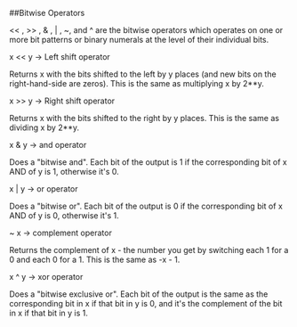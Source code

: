 ##Bitwise Operators

<< , >> , & , | , ~, and ^ are the bitwise operators which operates on one or more bit patterns or binary numerals at the level of their individual bits.

x << y  -> Left shift operator

Returns x with the bits shifted to the left by y places (and new bits on the right-hand-side are zeros). This is the same as multiplying x by 2**y.

x >> y  -> Right shift operator

Returns x with the bits shifted to the right by y places. This is the same as dividing x by 2**y.

x & y  -> and operator

Does a "bitwise and". Each bit of the output is 1 if the corresponding bit of x AND of y is 1, otherwise it's 0.

x | y -> or operator

Does a "bitwise or". Each bit of the output is 0 if the corresponding bit of x AND of y is 0, otherwise it's 1.

~ x -> complement operator

Returns the complement of x - the number you get by switching each 1 for a 0 and each 0 for a 1. This is the same as -x - 1.

x ^ y -> xor operator

Does a "bitwise exclusive or". Each bit of the output is the same as the corresponding bit in x if that bit in y is 0, and it's the complement of the bit in x if that bit in y is 1.

